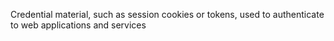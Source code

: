 Credential material, such as session cookies or tokens, used to authenticate to web applications and services
